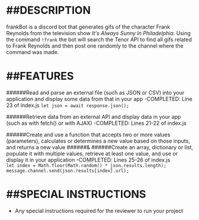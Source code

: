 ##DESCRIPTION
=============

frankBot is a discord bot that generates gifs of the character Frank Reynolds from the television show *It's Always Sunny In Philadelphia*. Using the command `!frank` the bot will search the Tenor API to find all gifs related to Frank Reynolds and then post one randomly to the channel where the command was made. 

##FEATURES
==========
######Read and parse an external file (such as JSON or CSV) into your application and display some data from that in your app
    -COMPLETED: Line 23 of index.js `let json = await response.json();`

######Retrieve data from an external API and display data in your app (such as with fetch() or with AJAX)
    -COMPLETED: Lines 21-22 of index.js 

######Create and use a function that accepts two or more values (parameters), calculates or determines a new value based on those inputs, and returns a new value
######&
######Create an array, dictionary or list, populate it with multiple values, retrieve at least one value, and use or display it in your application
    -COMPLETED: Lines 25-26 of index.js  
    ```let index = Math.floor(Math.random() * json.results.length);
       message.channel.send(json.results[index].url);```

##SPECIAL INSTRUCTIONS
======================
- Any special instructions required for the reviewer to run your project